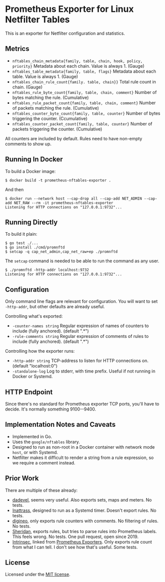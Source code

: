 # Prometheus Exporter for Linux Netfilter Tables

This is an exporter for Netfilter configuration and statistics.

## Metrics

* `nftables_chain_metadata{family, table, chain, hook, policy, priority}`
  Metadata about each chain. Value is always 1. (Gauge)
* `nftables_table_metadata{family, table, flags}`
  Metadata about each table. Value is always 1. (Gauge)
* `nftables_chain_rule_count{family. table, chain}}`
  Total rule count in chain. (Gauge)
* `nftables_rule_byte_count{family, table, chain, comment}`
  Number of bytes matching the rule. (Cumulative)
* `nftables_rule_packet_count{family, table, chain, comment}`
  Number of packets matching the rule. (Cumulative)
* `nftables_counter_byte_count{family, table, counter}`
  Number of bytes triggering the counter. (Ccumulative)
* `nftables_counter_packet_count{family, table, counter}`
  Number of packets triggering the counter. (Cumulative)

All counters are included by default. Rules need to have non-empty
comments to show up.

## Running In Docker

To build a Docker image:

```shell
$ docker build -t prometheus-nftables-exporter .
```

And then

```shell
$ docker run --network host --cap-drop all --cap-add NET_ADMIN --cap-add NET_RAW --rm -it prometheus-nftables-exporter
Listening for HTTP connections on "127.0.0.1:9732"...
```

## Running Directly

To build it plain:

```shell
$ go test ./...
$ go install ./cmd/promnftd
$ setcap -q cap_net_admin,cap_net_raw+ep ./promnftd
```

The `setcap` command is needed to be able to run the command as any
user.

```shell
$ ./promnftd -http-addr localhost:9732
Listening for HTTP connections on "127.0.0.1:9732"...
```

## Configuration

Only command line flags are relevant for configuration. You will want
to set `-http-addr`, but other defaults are already useful.

Controlling what's exported:

* `-counter-names string`
  Regular expression of names of counters to include (fully anchored). (default ".*")
* `-rule-comments string`
  Regular expression of comments of rules to include (fully anchored). (default ".*")

Controlling how the exporter runs:

* `-http-addr string`
  TCP-address to listen for HTTP connections on. (default "localhost:0")
* `-standalone-log`
  Log to stderr, with time prefix. Useful if not running in Docker or Systemd.

## HTTP Endpoint

Since there's no standard for Prometheus exporter TCP ports, you'll
have to decide. It's normally something 9100--9400.

## Implementation Notes and Caveats

* Implemented in Go.
* Uses the `google/nftables` library.
* Designed to run as non-root in a Docker container with network mode
  `host`, or with Systemd.
* Netfilter makes it difficult to render a string from a rule
  expression, so we require a comment instead.

## Prior Work

There are multiple of these already:

* [dadevel](https://github.com/dadevel/prometheus-nftables-exporter),
  seems very useful. Also exports sets, maps and meters. No tests.
* [Inattrass](https://github.com/lnattrass/prometheus-nftables-collector),
  designed to run as a Systemd timer. Doesn't export rules. No tests.
* [digineo](https://github.com/digineo/nftables_exporter), only
  exports rule counters with comments. No filtering of rules. No tests.
* [Sheridan](https://github.com/Sheridan/nftables_exporter), exports
  rules, but tries to parse rules into Prometheus labels. This feels
  wrong. No tests. One pull request, open since 2019.
* [Intrinsec](https://github.com/Intrinsec/nftables_exporter), linked
  from [Prometheus Exporters](https://prometheus.io/docs/instrumenting/exporters/).
  Only exports rule count from what I can tell. I don't see how that's
  useful. Some tests.

## License

Licensed under the [MIT license](./LICENSE).
